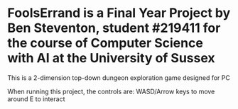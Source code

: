 # FoolsErrand is a Final Year Project by Ben Steventon, student #219411 for the course of Computer Science with AI at the University of Sussex
This is a 2-dimension top-down dungeon exploration game designed for PC

When running this project, the controls are:
WASD/Arrow keys to move around
E to interact
